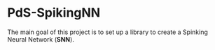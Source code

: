 # PdS-SpikingNN
The main goal of this project is to set up a library to create a Spinking Neural Network (**SNN**).
